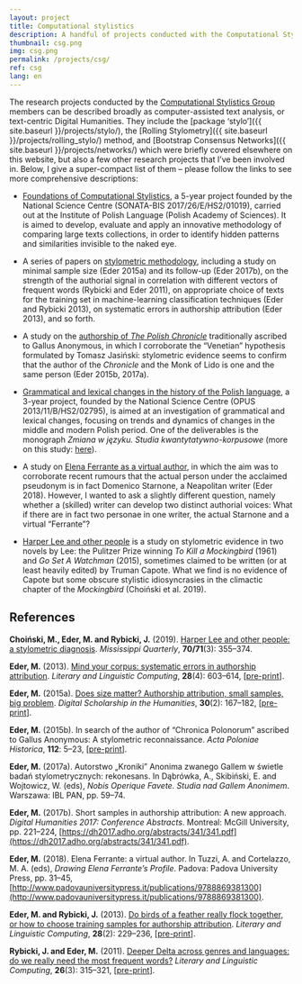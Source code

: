```yaml
---
layout: project
title: Computational stylistics
description: A handful of projects conducted with the Computational Stylistics Group, or a cross-institutional research team focused on computer-assisted text analysis, stylometry, authorship attribution, sentiment analysis, and the like stuff.
thumbnail: csg.png
img: csg.png
permalink: /projects/csg/
ref: csg
lang: en
---
```



 
The research projects conducted by the [Computational Stylistics Group](https://computationalstylistics.github.io/) members can be described broadly as computer-assisted text analysis, or text-centric Digital Humanities. They include the [package ‘stylo’]({{ site.baseurl }}/projects/stylo/), the [Rolling Stylometry]({{ site.baseurl }}/projects/rolling_stylo/) method, and [Bootstrap Consensus Networks]({{ site.baseurl }}/projects/networks/) which were briefly covered elsewhere on this website, but also a few other research projects that I’ve been involved in. Below, I give a super-compact list of them – please follow the links to see more comprehensive descriptions:



* [Foundations of Computational Stylistics](https://computationalstylistics.github.io/projects/focs/), a 5-year project founded by the National Science Centre (SONATA-BIS 2017/26/E/HS2/01019), carried out at the Institute of Polish Language (Polish Academy of Sciences). It is aimed to develop, evaluate and apply an innovative methodology of comparing large texts collections, in order to identify hidden patterns and similarities invisible to the naked eye.

* A series of papers on [stylometric methodology](https://computationalstylistics.github.io/projects/methodology/), including a study on minimal sample size (Eder 2015a) and its follow-up (Eder 2017b), on the strength of the authorial signal in correlation with different vectors of frequent words (Rybicki and Eder 2011), on appropriate choice of texts for the training set in machine-learning classification techniques (Eder and Rybicki 2013), on systematic errors in authorship attribution (Eder 2013), and so forth.

* A study on the [authorship of _The Polish Chronicle_](https://computationalstylistics.github.io/projects/gallus-anonymous/) traditionally ascribed to Gallus Anonymous, in which I corroborate the “Venetian” hypothesis formulated by Tomasz Jasiński: stylometric evidence seems to confirm that the author of the _Chronicle_ and the Monk of Lido is one and the same person (Eder 2015b, 2017a).

* [Grammatical and lexical changes in the history of the Polish language](https://computationalstylistics.github.io/projects/chronology/), a 3-year project, founded by the National Science Centre (OPUS 2013/11/B/HS2/02795), is aimed at an investigation of grammatical and lexical changes, focusing on trends and dynamics of changes in the middle and modern Polish period. One of the deliverables is the monograph _Zmiana w języku. Studia kwantytatywno-korpusowe_ (more on this study: [here](http://maciejeder.org/projects/language-change/)).

* A study on [Elena Ferrante as a virtual author](https://computationalstylistics.github.io/projects/elena-ferrante/), in which the aim was to corroborate recent rumours that the actual person under the acclaimed pseudonym is in fact Domenico Starnone, a Neapolitan writer (Eder 2018). However, I wanted to ask a slightly different question, namely whether a (skilled) writer can develop two distinct authorial voices: What if there are in fact two personae in one writer, the actual Starnone and a virtual “Ferrante”?

* [Harper Lee and other people](https://computationalstylistics.github.io/blog/harper-lee/)
is a study on stylometric evidence in two novels by Lee: the Pulitzer Prize winning _To Kill a Mockingbird_ (1961) and _Go Set A Watchman_ (2015), sometimes claimed to be written (or at least heavily edited) by Truman Capote. What we find is no evidence of Capote but some obscure stylistic idiosyncrasies in the climactic chapter of the _Mockingbird_ (Choiński et al. 2019).




## References

**Choiński, M., Eder, M. and Rybicki, J.** (2019). [Harper Lee and other people: a stylometric diagnosis](https://www.questia.com/library/journal/1G1-606942042/harper-lee-and-other-people-a-stylometric-diagnosis). _Mississippi Quarterly_, **70/71**(3): 355–374.

**Eder, M.** (2013). [Mind your corpus: systematic errors in authorship attribution](http://llc.oxfordjournals.org/content/28/4/603). _Literary and Linguistic Computing_, **28**(4): 603–614, [[pre-print](https://github.com/computationalstylistics/preprints/blob/master/m-eder_systematic_errors.pdf)].

**Eder, M.** (2015a). [Does size matter? Authorship attribution, small samples, big problem](https://academic.oup.com/dsh/article/30/2/167/390738). _Digital Scholarship in the Humanities_, **30**(2): 167–182, [[pre-print](https://github.com/computationalstylistics/preprints/blob/master/Eder_Does_size_matter.pdf)].

**Eder, M.** (2015b). In search of the author of “Chronica Polonorum” ascribed to Gallus Anonymous: A stylometric reconnaissance. _Acta Poloniae Historica_, **112**: 5–23, [[pre-print](https://github.com/computationalstylistics/preprints/blob/master/Eder_Author_of_Chronica_Polonorum.pdf)].

**Eder, M.** (2017a). Autorstwo „Kroniki” Anonima zwanego Gallem w świetle badań stylometrycznych: rekonesans. In Dąbrówka, A., Skibiński, E. and Wojtowicz, W. (eds), _Nobis Operique Favete. Studia nad Gallem Anonimem_. Warszawa: IBL PAN, pp. 59–74.

**Eder, M.** (2017b). Short samples in authorship attribution: A new approach. _Digital Humanities 2017: Conference Abstracts_. Montreal: McGill University, pp. 221–224, [https://dh2017.adho.org/abstracts/341/341.pdf](https://dh2017.adho.org/abstracts/341/341.pdf).

**Eder, M.** (2018). Elena Ferrante: a virtual author. In Tuzzi, A. and Cortelazzo, M. A. (eds), _Drawing Elena Ferrante’s Profile_. Padova: Padova University Press, pp. 31–45, [http://www.padovauniversitypress.it/publications/9788869381300](http://www.padovauniversitypress.it/publications/9788869381300).

**Eder, M. and Rybicki, J.** (2013). [Do birds of a feather really flock together, or how to choose training samples for authorship attribution](http://llc.oxfordjournals.org/content/28/2/229). _Literary and Linguistic Computing_, **28**(2): 229–236, [[pre-print](https://github.com/computationalstylistics/preprints/blob/master/Eder-Rybicki_How_to_choose.pdf)].

**Rybicki, J. and Eder, M.** (2011). [Deeper Delta across genres and languages: do we really need the most frequent words?](https://academic.oup.com/dsh/article/26/3/315/1149353) _Literary and Linguistic Computing_, **26**(3): 315–321, [[pre-print](https://github.com/computationalstylistics/preprints/blob/master/Rybicki%20Eder%20Deeper%20Delta%20LLC%20corrected%20and%20submitted.pdf)].



